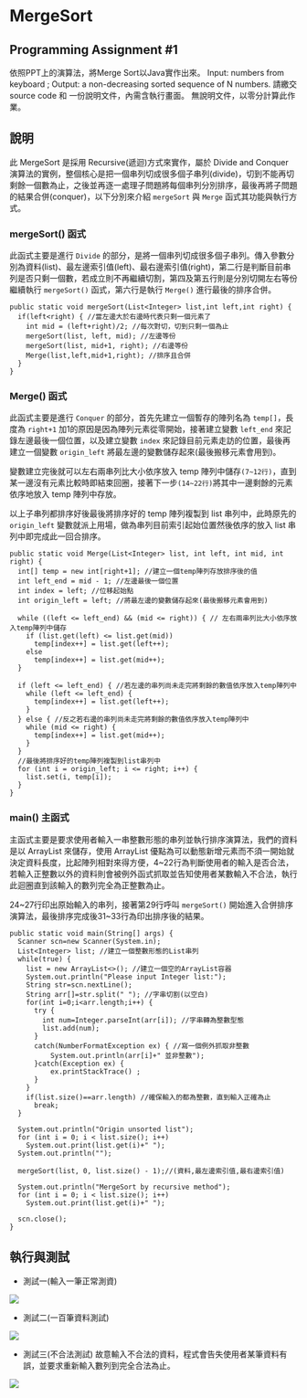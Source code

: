 # MergeSort
## Programming Assignment #1
依照PPT上的演算法，將Merge Sort以Java實作出來。
Input:  numbers from keyboard ; 
Output: a non-decreasing sorted sequence of N numbers.
請繳交source code 和 一份說明文件，內需含執行畫面。
無說明文件，以零分計算此作業。


## 說明
此 MergeSort 是採用 Recursive(遞迴)方式來實作，屬於 Divide and Conquer 演算法的實例，整個核心是把一個串列切成很多個子串列(divide)，切到不能再切剩餘一個數為止，之後並再逐一處理子問題將每個串列分別排序，最後再將子問題的結果合併(conquer)，以下分別來介紹 `mergeSort` 與 `Merge` 函式其功能與執行方式。


### mergeSort() 函式
此函式主要是進行 `Divide` 的部分，是將一個串列切成很多個子串列。傳入參數分別為資料(list)、最左邊索引值(left)、最右邊索引值(right)，第二行是判斷目前串列是否只剩一個數，若成立則不再繼續切割，第四及第五行則是分別切開左右等份繼續執行 `mergeSort()` 函式，第六行是執行 `Merge()` 進行最後的排序合併。

```javascript=
public static void mergeSort(List<Integer> list,int left,int right) {
  if(left<right) { //當左邊大於右邊時代表只剩一個元素了
    int mid = (left+right)/2; //每次對切，切到只剩一個為止
    mergeSort(list, left, mid); //左邊等份
    mergeSort(list, mid+1, right); //右邊等份
    Merge(list,left,mid+1,right); //排序且合併
  }
}

```

### Merge() 函式
此函式主要是進行 `Conquer` 的部分，首先先建立一個暫存的陣列名為 `temp[]`，長度為 `right+1` 加1的原因是因為陣列元素從零開始，接著建立變數 `left_end` 來記錄左邊最後一個位置，以及建立變數 `index` 來記錄目前元素走訪的位置，最後再建立一個變數 `origin_left` 將最左邊的變數儲存起來(最後搬移元素會用到)。

變數建立完後就可以左右兩串列比大小依序放入 temp 陣列中儲存`(7~12行)`，直到某一邊沒有元素比較時即結束回圈，接著下一步`(14~22行)`將其中一邊剩餘的元素依序地放入 temp 陣列中存放。

以上子串列都排序好後最後將排序好的 temp 陣列複製到 list 串列中，此時原先的 `origin_left` 變數就派上用場，做為串列目前索引起始位置然後依序的放入 list 串列中即完成此一回合排序。

```javascript=
public static void Merge(List<Integer> list, int left, int mid, int right) {
  int[] temp = new int[right+1]; //建立一個temp陣列存放排序後的值
  int left_end = mid - 1; //左邊最後一個位置
  int index = left; //位移起始點
  int origin_left = left; //將最左邊的變數儲存起來(最後搬移元素會用到)
  
  while ((left <= left_end) && (mid <= right)) { // 左右兩串列比大小依序放入temp陣列中儲存
    if (list.get(left) <= list.get(mid))
      temp[index++] = list.get(left++);
    else
      temp[index++] = list.get(mid++);
  }

  if (left <= left_end) { //若左邊的串列尚未走完將剩餘的數值依序放入temp陣列中
    while (left <= left_end) {
      temp[index++] = list.get(left++);
    }
  } else { //反之若右邊的串列尚未走完將剩餘的數值依序放入temp陣列中
    while (mid <= right) {
      temp[index++] = list.get(mid++);
    }
  }
  //最後將排序好的temp陣列複製到list串列中
  for (int i = origin_left; i <= right; i++) {
    list.set(i, temp[i]);
  }
}
```


### main() 主函式
主函式主要是要求使用者輸入一串整數形態的串列並執行排序演算法，我們的資料是以 ArrayList 來儲存，使用 ArrayList 優點為可以動態新增元素而不須一開始就決定資料長度，比起陣列相對來得方便，4~22行為判斷使用者的輸入是否合法，若輸入正整數以外的資料則會被例外函式抓取並告知使用者某數輸入不合法，執行此迴圈直到該輸入的數列完全為正整數為止。

24~27行印出原始輸入的串列，接著第29行呼叫 `mergeSort()` 開始進入合併排序演算法，最後排序完成後31~33行為印出排序後的結果。

```javascript=
public static void main(String[] args) {
  Scanner scn=new Scanner(System.in);
  List<Integer> list; //建立一個整數形態的List串列
  while(true) {
    list = new ArrayList<>(); //建立一個空的ArrayList容器
    System.out.println("Please input Integer list:");
    String str=scn.nextLine();
    String arr[]=str.split(" "); //字串切割(以空白)
    for(int i=0;i<arr.length;i++) {
      try {
        int num=Integer.parseInt(arr[i]); //字串轉為整數型態
        list.add(num);
      }
      catch(NumberFormatException ex) { //寫一個例外抓取非整數
          System.out.println(arr[i]+" 並非整數");
      }catch(Exception ex) {
          ex.printStackTrace() ;
      }
    }
    if(list.size()==arr.length) //確保輸入的都為整數，直到輸入正確為止
      break;
  }
  
  System.out.println("Origin unsorted list");
  for (int i = 0; i < list.size(); i++)
    System.out.print(list.get(i)+" ");
  System.out.println("");
  
  mergeSort(list, 0, list.size() - 1);//(資料,最左邊索引值,最右邊索引值)
  
  System.out.println("MergeSort by recursive method");
  for (int i = 0; i < list.size(); i++)
    System.out.print(list.get(i)+" ");
  
  scn.close();
}
```

## 執行與測試

- 測試一(輸入一筆正常測資)

![](https://i.imgur.com/A0Zd1Ma.png)

- 測試二(一百筆資料測試)

![](https://i.imgur.com/n7JNLSE.png)

- 測試三(不合法測試)
故意輸入不合法的資料，程式會告失使用者某筆資料有誤，並要求重新輸入數列到完全合法為止。

![](https://i.imgur.com/64J4YM8.png)
